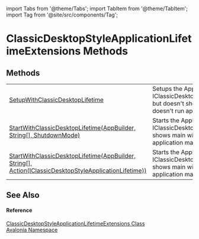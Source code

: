 import Tabs from '@theme/Tabs'; 
import TabItem from '@theme/TabItem'; 
import Tag from '@site/src/components/Tag'; 

# ClassicDesktopStyleApplicationLifetimeExtensions Methods




## Methods
<table>
<tr>
<td><a href="M_Avalonia_ClassicDesktopStyleApplicationLifetimeExtensions_SetupWithClassicDesktopLifetime">SetupWithClassicDesktopLifetime</a></td>
<td>Setups the Application with a IClassicDesktopStyleApplicationLifetime, but doesn't show the main window and doesn't run application main loop.</td>
</tr>
<tr>
<td><a href="M_Avalonia_ClassicDesktopStyleApplicationLifetimeExtensions_StartWithClassicDesktopLifetime">StartWithClassicDesktopLifetime(AppBuilder, String[], ShutdownMode)</a></td>
<td>Starts the Application with a IClassicDesktopStyleApplicationLifetime, shows main window and runs application main loop.</td>
</tr>
<tr>
<td><a href="M_Avalonia_ClassicDesktopStyleApplicationLifetimeExtensions_StartWithClassicDesktopLifetime_1">StartWithClassicDesktopLifetime(AppBuilder, String[], Action(IClassicDesktopStyleApplicationLifetime))</a></td>
<td>Starts the Application with a IClassicDesktopStyleApplicationLifetime, shows main window and runs application main loop.</td>
</tr>
</table>

## See Also


#### Reference
<a href="T_Avalonia_ClassicDesktopStyleApplicationLifetimeExtensions">ClassicDesktopStyleApplicationLifetimeExtensions Class</a>  
<a href="N_Avalonia">Avalonia Namespace</a>  
